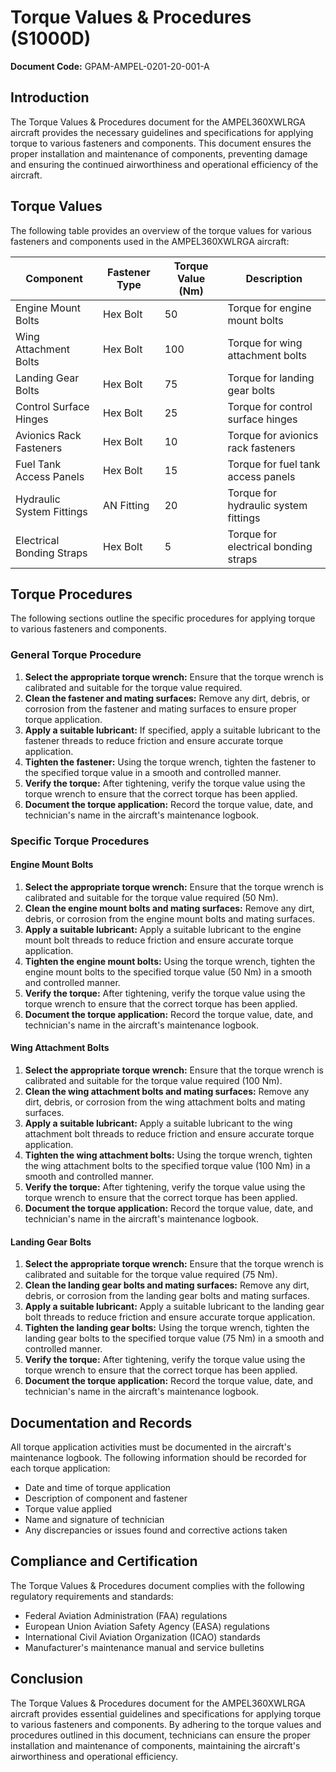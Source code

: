 # Torque Values & Procedures (S1000D)

**Document Code:** GPAM-AMPEL-0201-20-001-A

## Introduction

The Torque Values & Procedures document for the AMPEL360XWLRGA aircraft provides the necessary guidelines and specifications for applying torque to various fasteners and components. This document ensures the proper installation and maintenance of components, preventing damage and ensuring the continued airworthiness and operational efficiency of the aircraft.

## Torque Values

The following table provides an overview of the torque values for various fasteners and components used in the AMPEL360XWLRGA aircraft:

| Component                  | Fastener Type | Torque Value (Nm) | Description                           |
|----------------------------|---------------|-------------------|---------------------------------------|
| Engine Mount Bolts         | Hex Bolt      | 50                | Torque for engine mount bolts         |
| Wing Attachment Bolts      | Hex Bolt      | 100               | Torque for wing attachment bolts      |
| Landing Gear Bolts         | Hex Bolt      | 75                | Torque for landing gear bolts         |
| Control Surface Hinges     | Hex Bolt      | 25                | Torque for control surface hinges     |
| Avionics Rack Fasteners    | Hex Bolt      | 10                | Torque for avionics rack fasteners    |
| Fuel Tank Access Panels    | Hex Bolt      | 15                | Torque for fuel tank access panels    |
| Hydraulic System Fittings  | AN Fitting    | 20                | Torque for hydraulic system fittings  |
| Electrical Bonding Straps  | Hex Bolt      | 5                 | Torque for electrical bonding straps  |

## Torque Procedures

The following sections outline the specific procedures for applying torque to various fasteners and components.

### General Torque Procedure

1. **Select the appropriate torque wrench:** Ensure that the torque wrench is calibrated and suitable for the torque value required.
2. **Clean the fastener and mating surfaces:** Remove any dirt, debris, or corrosion from the fastener and mating surfaces to ensure proper torque application.
3. **Apply a suitable lubricant:** If specified, apply a suitable lubricant to the fastener threads to reduce friction and ensure accurate torque application.
4. **Tighten the fastener:** Using the torque wrench, tighten the fastener to the specified torque value in a smooth and controlled manner.
5. **Verify the torque:** After tightening, verify the torque value using the torque wrench to ensure that the correct torque has been applied.
6. **Document the torque application:** Record the torque value, date, and technician's name in the aircraft's maintenance logbook.

### Specific Torque Procedures

#### Engine Mount Bolts

1. **Select the appropriate torque wrench:** Ensure that the torque wrench is calibrated and suitable for the torque value required (50 Nm).
2. **Clean the engine mount bolts and mating surfaces:** Remove any dirt, debris, or corrosion from the engine mount bolts and mating surfaces.
3. **Apply a suitable lubricant:** Apply a suitable lubricant to the engine mount bolt threads to reduce friction and ensure accurate torque application.
4. **Tighten the engine mount bolts:** Using the torque wrench, tighten the engine mount bolts to the specified torque value (50 Nm) in a smooth and controlled manner.
5. **Verify the torque:** After tightening, verify the torque value using the torque wrench to ensure that the correct torque has been applied.
6. **Document the torque application:** Record the torque value, date, and technician's name in the aircraft's maintenance logbook.

#### Wing Attachment Bolts

1. **Select the appropriate torque wrench:** Ensure that the torque wrench is calibrated and suitable for the torque value required (100 Nm).
2. **Clean the wing attachment bolts and mating surfaces:** Remove any dirt, debris, or corrosion from the wing attachment bolts and mating surfaces.
3. **Apply a suitable lubricant:** Apply a suitable lubricant to the wing attachment bolt threads to reduce friction and ensure accurate torque application.
4. **Tighten the wing attachment bolts:** Using the torque wrench, tighten the wing attachment bolts to the specified torque value (100 Nm) in a smooth and controlled manner.
5. **Verify the torque:** After tightening, verify the torque value using the torque wrench to ensure that the correct torque has been applied.
6. **Document the torque application:** Record the torque value, date, and technician's name in the aircraft's maintenance logbook.

#### Landing Gear Bolts

1. **Select the appropriate torque wrench:** Ensure that the torque wrench is calibrated and suitable for the torque value required (75 Nm).
2. **Clean the landing gear bolts and mating surfaces:** Remove any dirt, debris, or corrosion from the landing gear bolts and mating surfaces.
3. **Apply a suitable lubricant:** Apply a suitable lubricant to the landing gear bolt threads to reduce friction and ensure accurate torque application.
4. **Tighten the landing gear bolts:** Using the torque wrench, tighten the landing gear bolts to the specified torque value (75 Nm) in a smooth and controlled manner.
5. **Verify the torque:** After tightening, verify the torque value using the torque wrench to ensure that the correct torque has been applied.
6. **Document the torque application:** Record the torque value, date, and technician's name in the aircraft's maintenance logbook.

## Documentation and Records

All torque application activities must be documented in the aircraft's maintenance logbook. The following information should be recorded for each torque application:

- Date and time of torque application
- Description of component and fastener
- Torque value applied
- Name and signature of technician
- Any discrepancies or issues found and corrective actions taken

## Compliance and Certification

The Torque Values & Procedures document complies with the following regulatory requirements and standards:

- Federal Aviation Administration (FAA) regulations
- European Union Aviation Safety Agency (EASA) regulations
- International Civil Aviation Organization (ICAO) standards
- Manufacturer's maintenance manual and service bulletins

## Conclusion

The Torque Values & Procedures document for the AMPEL360XWLRGA aircraft provides essential guidelines and specifications for applying torque to various fasteners and components. By adhering to the torque values and procedures outlined in this document, technicians can ensure the proper installation and maintenance of components, maintaining the aircraft's airworthiness and operational efficiency.
